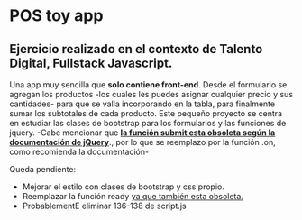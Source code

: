 # POS toy app

## Ejercicio realizado en el contexto de Talento Digital, Fullstack Javascript.

Una app muy sencilla que **solo contiene front-end**. Desde el formulario se agregan los productos -los cuales les puedes asignar cualquier precio y sus cantidades- para que se valla incorporando en la tabla, para finalmente sumar los subtotales de cada producto.
Este pequeño proyecto se centra en estudiar las clases de bootstrap para los formularios y las funciones de jquery. -Cabe mencionar que **[la función submit esta obsoleta según la documentación de jQuery](https://api.jquery.com/submit-shorthand/)**., por lo que se reemplazo por la función .on, como recomienda la documentación- 

Queda pendiente:
- Mejorar el estilo con clases de bootstrap y css propio.
- Reemplazar la función ready [ya que también esta obsoleta.](https://api.jquery.com/ready/)
- ProbablementE eliminar 136-138 de script.js
